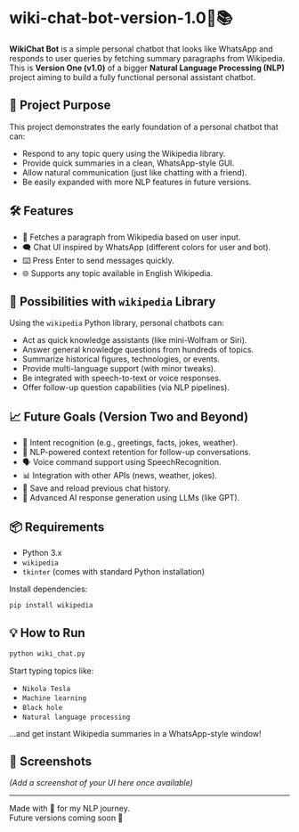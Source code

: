 # wiki-chat-bot-version-1.0🧠📚

**WikiChat Bot** is a simple personal chatbot that looks like WhatsApp and responds to user queries by fetching summary paragraphs from Wikipedia. This is **Version One (v1.0)** of a bigger **Natural Language Processing (NLP)** project aiming to build a fully functional personal assistant chatbot.

## 🚀 Project Purpose

This project demonstrates the early foundation of a personal chatbot that can:
- Respond to any topic query using the Wikipedia library.
- Provide quick summaries in a clean, WhatsApp-style GUI.
- Allow natural communication (just like chatting with a friend).
- Be easily expanded with more NLP features in future versions.

## 🛠 Features

- 📖 Fetches a paragraph from Wikipedia based on user input.
- 🗨️ Chat UI inspired by WhatsApp (different colors for user and bot).
- ⌨️ Press Enter to send messages quickly.
- 🌐 Supports any topic available in English Wikipedia.

## 🧠 Possibilities with `wikipedia` Library

Using the `wikipedia` Python library, personal chatbots can:
- Act as quick knowledge assistants (like mini-Wolfram or Siri).
- Answer general knowledge questions from hundreds of topics.
- Summarize historical figures, technologies, or events.
- Provide multi-language support (with minor tweaks).
- Be integrated with speech-to-text or voice responses.
- Offer follow-up question capabilities (via NLP pipelines).

## 📈 Future Goals (Version Two and Beyond)

- 🤖 Intent recognition (e.g., greetings, facts, jokes, weather).
- 🧠 NLP-powered context retention for follow-up conversations.
- 🗣️ Voice command support using SpeechRecognition.
- 📊 Integration with other APIs (news, weather, jokes).
- 🧾 Save and reload previous chat history.
- 🧪 Advanced AI response generation using LLMs (like GPT).

## 📦 Requirements

- Python 3.x
- `wikipedia`
- `tkinter` (comes with standard Python installation)

Install dependencies:

```bash
pip install wikipedia
```

## 💡 How to Run

```bash
python wiki_chat.py
```

Start typing topics like:

- `Nikola Tesla`
- `Machine learning`
- `Black hole`
- `Natural language processing`

…and get instant Wikipedia summaries in a WhatsApp-style window!

## 📌 Screenshots

*(Add a screenshot of your UI here once available)*

---

Made with 💚 for my NLP journey.  
Future versions coming soon 🚧
